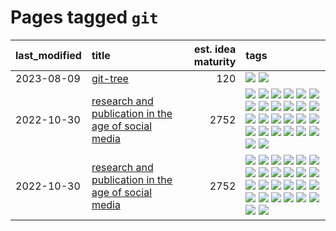# Pages tagged `git`

|last_modified|title|est. idea maturity|tags
|:---|:---|---:|:---|
|2023-08-09|[git-tree](../git-tree.md)|120|[![](https://img.shields.io/badge/tag-git-db71cb)](../tags/git.md) [![](https://img.shields.io/badge/tag-tooling-50c04b)](../tags/tooling.md)|
|2022-10-30|[research and publication in the age of social media](../research-and-social.md)|2752|[![](https://img.shields.io/badge/tag-arxiv-6a13a1)](../tags/arxiv.md) [![](https://img.shields.io/badge/tag-citation-7fafe1)](../tags/citation.md) [![](https://img.shields.io/badge/tag-corrections-7385b0)](../tags/corrections.md) [![](https://img.shields.io/badge/tag-credit-539c8)](../tags/credit.md) [![](https://img.shields.io/badge/tag-curation-b61d4d)](../tags/curation.md) [![](https://img.shields.io/badge/tag-discoverability-b4bfb)](../tags/discoverability.md) [![](https://img.shields.io/badge/tag-discussion-d46ff4)](../tags/discussion.md) [![](https://img.shields.io/badge/tag-feed-1fc7b)](../tags/feed.md) [![](https://img.shields.io/badge/tag-git-db71cb)](../tags/git.md) [![](https://img.shields.io/badge/tag-git-db71cb)](../tags/git.md) [![](https://img.shields.io/badge/tag-historyofscience-17673)](../tags/historyofscience.md) [![](https://img.shields.io/badge/tag-mastodon-a7221f)](../tags/mastodon.md) [![](https://img.shields.io/badge/tag-openreview-b0d845)](../tags/openreview.md) [![](https://img.shields.io/badge/tag-paperswithcode-6ee5de)](../tags/paperswithcode.md) [![](https://img.shields.io/badge/tag-platform-48b79f)](../tags/platform.md) [![](https://img.shields.io/badge/tag-publication-43d799)](../tags/publication.md) [![](https://img.shields.io/badge/tag-reproducibility-5aa8d1)](../tags/reproducibility.md) [![](https://img.shields.io/badge/tag-research-c34d1)](../tags/research.md) [![](https://img.shields.io/badge/tag-retractions-87ec15)](../tags/retractions.md) [![](https://img.shields.io/badge/tag-search-3ed1c7)](../tags/search.md) [![](https://img.shields.io/badge/tag-socialmedia-57146)](../tags/socialmedia.md) [![](https://img.shields.io/badge/tag-stackoverflow-4b28a8)](../tags/stackoverflow.md) [![](https://img.shields.io/badge/tag-subscription-795a7e)](../tags/subscription.md) [![](https://img.shields.io/badge/tag-transparency-8b3cb7)](../tags/transparency.md) [![](https://img.shields.io/badge/tag-twitter-b5656)](../tags/twitter.md) [![](https://img.shields.io/badge/tag-validation-28da35)](../tags/validation.md)|
|2022-10-30|[research and publication in the age of social media](../research-and-social.md)|2752|[![](https://img.shields.io/badge/tag-arxiv-6a13a1)](../tags/arxiv.md) [![](https://img.shields.io/badge/tag-citation-7fafe1)](../tags/citation.md) [![](https://img.shields.io/badge/tag-corrections-7385b0)](../tags/corrections.md) [![](https://img.shields.io/badge/tag-credit-539c8)](../tags/credit.md) [![](https://img.shields.io/badge/tag-curation-b61d4d)](../tags/curation.md) [![](https://img.shields.io/badge/tag-discoverability-b4bfb)](../tags/discoverability.md) [![](https://img.shields.io/badge/tag-discussion-d46ff4)](../tags/discussion.md) [![](https://img.shields.io/badge/tag-feed-1fc7b)](../tags/feed.md) [![](https://img.shields.io/badge/tag-git-db71cb)](../tags/git.md) [![](https://img.shields.io/badge/tag-git-db71cb)](../tags/git.md) [![](https://img.shields.io/badge/tag-historyofscience-17673)](../tags/historyofscience.md) [![](https://img.shields.io/badge/tag-mastodon-a7221f)](../tags/mastodon.md) [![](https://img.shields.io/badge/tag-openreview-b0d845)](../tags/openreview.md) [![](https://img.shields.io/badge/tag-paperswithcode-6ee5de)](../tags/paperswithcode.md) [![](https://img.shields.io/badge/tag-platform-48b79f)](../tags/platform.md) [![](https://img.shields.io/badge/tag-publication-43d799)](../tags/publication.md) [![](https://img.shields.io/badge/tag-reproducibility-5aa8d1)](../tags/reproducibility.md) [![](https://img.shields.io/badge/tag-research-c34d1)](../tags/research.md) [![](https://img.shields.io/badge/tag-retractions-87ec15)](../tags/retractions.md) [![](https://img.shields.io/badge/tag-search-3ed1c7)](../tags/search.md) [![](https://img.shields.io/badge/tag-socialmedia-57146)](../tags/socialmedia.md) [![](https://img.shields.io/badge/tag-stackoverflow-4b28a8)](../tags/stackoverflow.md) [![](https://img.shields.io/badge/tag-subscription-795a7e)](../tags/subscription.md) [![](https://img.shields.io/badge/tag-transparency-8b3cb7)](../tags/transparency.md) [![](https://img.shields.io/badge/tag-twitter-b5656)](../tags/twitter.md) [![](https://img.shields.io/badge/tag-validation-28da35)](../tags/validation.md)|